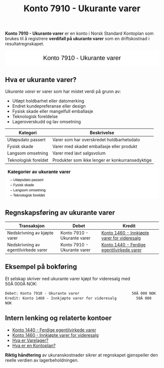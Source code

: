 ﻿---
title: "Konto 7910 - Ukurante varer"
seoTitle: "7910-ukurante-varer"
meta_description: '**Konto 7910 - Ukurante varer** er en konto i Norsk Standard Kontoplan som brukes til å registrere **verdifall på ukurante varer** som en driftskostnad i resu...'
slug: 7910-ukurante-varer
type: blog
layout: pages/single
---

**Konto 7910 - Ukurante varer** er en konto i Norsk Standard Kontoplan som brukes til å registrere **verdifall på ukurante varer** som en driftskostnad i resultatregnskapet.

![Illustrasjon av konto 7910 Ukurante varer](7910-ukurante-varer-image.svg)

## Hva er ukurante varer?

*Ukurante varer* er varer som har mistet verdi på grunn av:

* Utløpt holdbarhet eller datomerking
* Endret kundepreferanse eller design
* Fysisk skade eller mangelfull emballasje
* Teknologisk foreldelse
* Lageroverskudd og lav omsetning

| Kategori              | Beskrivelse                                     |
|-----------------------|-------------------------------------------------|
| Utløpsdato passert    | Varer som har overskredet holdbarhetsdato       |
| Fysisk skade          | Varer med skadet emballasje eller produkt       |
| Langsom omsetning     | Varer med lavt salgsvolum                       |
| Teknologisk foreldet  | Produkter som ikke lenger er konkurransedyktige |

![Kategorier av ukurante varer](7910-kategorier-ukurante-varer.svg)

## Regnskapsføring av ukurante varer

| Transaksjon                        | Debet                       | Kredit                                                    |
|------------------------------------|-----------------------------|-----------------------------------------------------------|
| Nedskrivning av kjøpte varer       | Konto 7910 - Ukurante varer | [Konto 1460 - Innkjøpte varer for videresalg](/blogs/kontoplan/1460-innkjopte-varer-for-videresalg "Konto 1460 - Innkjøpte varer for videresalg") |
| Nedskrivning av egentilvirkede varer | Konto 7910 - Ukurante varer | [Konto 1440 - Ferdige egentilvirkede varer](/blogs/kontoplan/1440-ferdige-egentilvirkede-varer "Konto 1440 - Ferdige egentilvirkede varer") |

## Eksempel på bokføring

Et selskap skriver ned ukurante varer kjøpt for videresalg med 50Â 000Â NOK:

```plaintext
Debet: Konto 7910 - Ukurante varer                        50Â 000 NOK
Kredit: Konto 1460 - Innkjøpte varer for videresalg         50Â 000 NOK
```

## Intern lenking og relaterte kontoer

* [Konto 1440 - Ferdige egentilvirkede varer](/blogs/kontoplan/1440-ferdige-egentilvirkede-varer "Konto 1440 - Ferdige egentilvirkede varer")
* [Konto 1460 - Innkjøpte varer for videresalg](/blogs/kontoplan/1460-innkjopte-varer-for-videresalg "Konto 1460 - Innkjøpte varer for videresalg")
* [Hva er Varelager?](/blogs/regnskap/hva-er-varelager "Hva er Varelager? Komplett Guide til Lagerføring og Verdivurdering")
* [Hva er en Kontoplan?](/blogs/regnskap/hva-er-kontoplan "Hva er en Kontoplan? Komplett Guide til Kontoplaner i Norsk Regnskap")

**Riktig håndtering** av ukuranskostnader sikrer at regnskapet gjenspeiler den reelle verdien av lagerbeholdningen.






